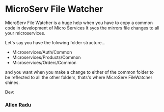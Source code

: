 # MicroServ File Watcher
MicroServ File Watcher is a huge help when you have to copy a common code in development of Micro Services
It sycs the mirrors file changes to all your microservices.

Let's say you have the folowing folder structure...
+ Microservices/Auth/Common
+ Microservices/Products/Common
+ Microservices/Orders/Common

and you want when you make a change to either of the common folder to be reflected to all the other folders, thats's where MicroServ FileWatcher shines.

Dev:
### Allex Radu
